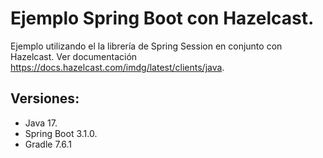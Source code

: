 # Ejemplo Spring Boot con Hazelcast.

Ejemplo utilizando el la librería de Spring Session en conjunto con Hazelcast.
Ver documentación https://docs.hazelcast.com/imdg/latest/clients/java.

## Versiones:

- Java 17.
- Spring Boot 3.1.0.
- Gradle 7.6.1
